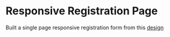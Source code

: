 # Responsive Registration Page 
Built a single page responsive registration form from this [design](https://res.cloudinary.com/dz209s6jk/image/upload/q_auto:good,w_900/Challenges/cbyamvcsyhwlvnlelr5n.jpg)